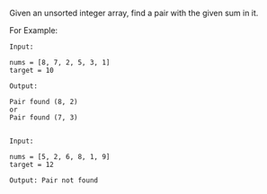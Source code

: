Given an unsorted integer array, find a pair with the given sum in it.

For Example:

```
Input:
 
nums = [8, 7, 2, 5, 3, 1]
target = 10
 
Output:
 
Pair found (8, 2)
or
Pair found (7, 3)
 
 
Input:
 
nums = [5, 2, 6, 8, 1, 9]
target = 12
 
Output: Pair not found
```